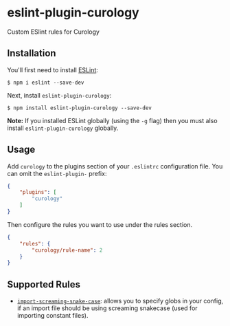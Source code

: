 # eslint-plugin-curology

Custom ESlint rules for Curology

## Installation

You'll first need to install [ESLint](http://eslint.org):

```
$ npm i eslint --save-dev
```

Next, install `eslint-plugin-curology`:

```
$ npm install eslint-plugin-curology --save-dev
```

**Note:** If you installed ESLint globally (using the `-g` flag) then you must also install `eslint-plugin-curology` globally.

## Usage

Add `curology` to the plugins section of your `.eslintrc` configuration file. You can omit the `eslint-plugin-` prefix:

```json
{
    "plugins": [
        "curology"
    ]
}
```


Then configure the rules you want to use under the rules section.

```json
{
    "rules": {
        "curology/rule-name": 2
    }
}
```

## Supported Rules

* [`import-screaming-snake-case`](docs/rules/import-screaming-snake-case.md): allows you to specify globs in your config, if an import file should be using screaming snakecase (used for
importing constant files).

